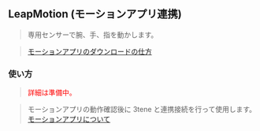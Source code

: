 ## LeapMotion (モーションアプリ連携)

>専用センサーで腕、手、指を動かします。

>[モーションアプリのダウンロードの仕方](#download3tene.md)


### 使い方

><font color="red">詳細は準備中。</font>

>モーションアプリの動作確認後に 3tene と連携接続を行って使用します。
>[モーションアプリについて](#bt_MotionApp.md)

